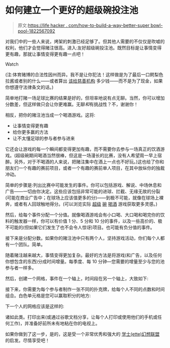 # 如何建立一个更好的超级碗投注池

> 原文:[https://life hacker . com/how-to-build-a-way-better-super bowl-pool-1822567092](https://lifehacker.com/how-to-build-a-way-better-super-bowl-betting-pool-1822567092)

对我们中的一些人来说，烤架的刺激已经足够了。但其他人需要的不仅仅是吹嘘的权利，他们才会觉得赌注很高。进入:友好超级碗投注池。既然目标是让事情变得更有趣，那就让事情变得更有趣一点吧！

Watch

(注:体育赌博的合法性因州而异。我不是让你犯法！这样做是为了最后一口鳄梨色拉酱或者别的什么——或者算出 [该给慈善机构](https://lifehacker.com/donate-whenever-your-super-bowl-team-scores-1822509191) 多少钱——而不是为了现金，如果你想遵守法律条文的话。)

简单地打赌一场足球比赛的结果是好的，但坦率地说有点无聊。当然，你可以增加分数差，但这样做只会让你更难赢。无聊*和*有挑战性？不，谢谢你！

相反，把你的赌注池当成一个喝酒游戏。这将:

*   让事情变得更有趣
*   给你更多赢的方法
*   让不太懂足球的参与者参与进来

它还会让游戏的每一个瞬间都变得更加有趣，而不需要你去参与一场真正的饮酒游戏。(超级碗期间喝酒当然很棒，但这是一场漫长的比赛，没有人希望周一早上宿醉。另外，对于不喝酒的人来说，把赌注集中在酒上一点也不好玩。)这也给了你和朋友们一个有趣的赛前项目，或者一个有趣的赛前单人项目，在其中放纵你的独裁冲动。

简单的步骤是:列出比赛中可能发生的事件。你可以包括游戏、解说、中场休息和广告——一切由你决定。这些应该包括非常可能的进球、拦截、无缘无故的分裂(可能在商业广告中；在球场上应该值更多的分)——到极不可能，就像在球场上裸奔，或者有人回球触地得分。(可以浏览实际 [超级](https://fansided.com/2018/01/29/super-bowl-52-drinking-game-patriots-eagles/) [碗](http://awfulannouncing.com/nfl/awful-announcings-super-bowl-lii-drinking-game.html) [喝酒](http://drinkinggamezone.com/drinking-games/super-bowl-lii-2018/) 游戏获取更多灵感。)

然后，给每个事件分配一个分值。就像喝酒游戏会有小口喝、大口喝和喝完你的饮料的触发器一样，你可以有价值 1 分、5 分和 10 分的事件，以及一些高价的、极不可能的(但如果它们发生了也不会令人惊讶)项目。也可能有负分值的事件。

接下来是分配分数。如果你的赌注池中只有两个人，坚持游戏活动，你们每个人都有一个团队。简单。

随着赌注越来越大，事情变得更加复杂。最好的方法是将游戏(和广告，以及任何你想包含的东西)分成时间增量。每季度、每 10 分钟—您需要的增量至少与您的池参与者一样多。

然后，创建一个网格，事件在一个轴上，时间段在另一个轴上，大致如下:

接下来，你需要为每个参与者制作一张不同的扑克牌，给每个人不同的点数和时间组合。白色单元格是您可以赢取积分的地方:

下一个人的网格应该是这样的:

诸如此类。打印出来(或通过谷歌文档分享，让每个人打印或使用他们的手机或任何工作)，并准备好前所未有地粘在你的电视上。

如果你做到了这一步，是的，这是受一个非常优秀和强大的 [学士(ette)幻想联盟](https://therosereckoner.com/rules.php) 的启发。尽情享受吧！